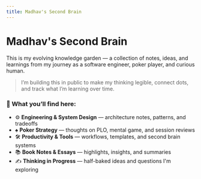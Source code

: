 ```yaml
---
title: Madhav's Second Brain
---
```

# Madhav's Second Brain

This is my evolving knowledge garden — a collection of notes, ideas, and learnings from my journey as a software engineer, poker player, and curious human.

> I’m building this in public to make my thinking legible, connect dots, and track what I’m learning over time.



### 🧠 What you’ll find here:

- ⚙️ **Engineering & System Design** — architecture notes, patterns, and tradeoffs
- ♠️ **Poker Strategy** — thoughts on PLO, mental game, and session reviews
- 🛠 **Productivity & Tools** — workflows, templates, and second brain systems
- 📚 **Book Notes & Essays** — highlights, insights, and summaries
- ✍️ **Thinking in Progress** — half-baked ideas and questions I'm exploring

